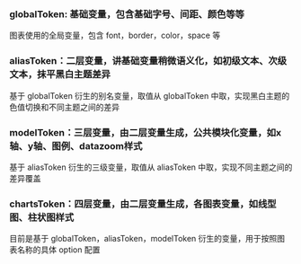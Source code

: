 ### globalToken: 基础变量，包含基础字号、间距、颜色等等
图表使用的全局变量，包含 font，border，color，space 等

### aliasToken：二层变量，讲基础变量稍微语义化，如初级文本、次级文本，抹平黑白主题差异
基于 globalToken 衍生的别名变量，取值从 globalToken 中取，实现黑白主题的色值切换和不同主题之间的差异

### modelToken：三层变量，由二层变量生成，公共模块化变量，如x轴、y轴、图例、datazoom样式
基于 aliasToken 衍生的三级变量，取值从 aliasToken 中取，实现不同主题之间的差异覆盖

### chartsToken：四层变量，由二层变量生成，各图表变量，如线型图、柱状图样式
目前是基于 globalToken，aliasToken，modelToken 衍生的变量，用于按照图表名称的具体 option 配置
